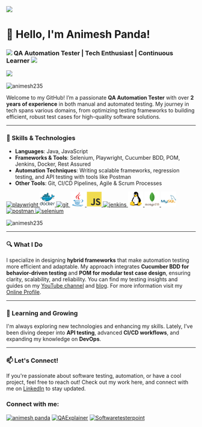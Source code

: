 <img src="https://user-images.githubusercontent.com/74038190/212749447-bfb7e725-6987-49d9-ae85-2015e3e7cc41.gif" width="300">

# 👋 Hello, I'm Animesh Panda!  

<h3><img src="https://www.animatedimages.org/data/media/56/animated-computer-image-0176.gif" > QA Automation Tester | Tech Enthusiast | Continuous Learner <img src="https://user-images.githubusercontent.com/74038190/229223263-cf2e4b07-2615-4f87-9c38-e37600f8381a.gif" width="100"></h3>
<img src="https://www.animatedimages.org/data/media/562/animated-line-image-0429.gif">


<p align="left"> <img src="https://komarev.com/ghpvc/?username=animesh235&label=Profile%20views&color=0e75b6&style=flat" alt="animesh235" /> </p>



Welcome to my GitHub! I’m a passionate **QA Automation Tester** with over **2 years of experience** in both manual and automated testing. My journey in tech spans various domains, from optimizing testing frameworks to building efficient, robust test cases for high-quality software solutions.

---

### 🚀 Skills & Technologies

- **Languages**: Java, JavaScript
- **Frameworks & Tools**: Selenium, Playwright, Cucumber BDD, POM, Jenkins, Docker, Rest Assured
- **Automation Techniques**: Writing scalable frameworks, regression testing, and API testing with tools like Postman  
- **Other Tools**: Git, CI/CD Pipelines, Agile & Scrum Processes
  
<p align="left"> <a href="https://playwright.dev" target="_blank" rel="noreferrer">
  <img src="https://playwright.dev/img/playwright-logo.svg" alt="playwright" width="40" height="40"/>
</a>
 <a href="https://www.docker.com/" target="_blank" rel="noreferrer"> <img src="https://raw.githubusercontent.com/devicons/devicon/master/icons/docker/docker-original-wordmark.svg" alt="docker" width="40" height="40"/> </a> <a href="https://git-scm.com/" target="_blank" rel="noreferrer"> <img src="https://www.vectorlogo.zone/logos/git-scm/git-scm-icon.svg" alt="git" width="40" height="40"/> </a> <a href="https://www.java.com" target="_blank" rel="noreferrer"> <img src="https://raw.githubusercontent.com/devicons/devicon/master/icons/java/java-original.svg" alt="java" width="40" height="40"/> </a> <a href="https://developer.mozilla.org/en-US/docs/Web/JavaScript" target="_blank" rel="noreferrer"> <img src="https://raw.githubusercontent.com/devicons/devicon/master/icons/javascript/javascript-original.svg" alt="javascript" width="40" height="40"/> </a> <a href="https://www.jenkins.io" target="_blank" rel="noreferrer"> <img src="https://www.vectorlogo.zone/logos/jenkins/jenkins-icon.svg" alt="jenkins" width="40" height="40"/> </a><a href="https://www.linux.org/" target="_blank" rel="noreferrer"> <img src="https://raw.githubusercontent.com/devicons/devicon/master/icons/linux/linux-original.svg" alt="linux" width="40" height="40"/> </a> <a href="https://www.mongodb.com/" target="_blank" rel="noreferrer"> <img src="https://raw.githubusercontent.com/devicons/devicon/master/icons/mongodb/mongodb-original-wordmark.svg" alt="mongodb" width="40" height="40"/> </a> <a href="https://www.mysql.com/" target="_blank" rel="noreferrer"> <img src="https://raw.githubusercontent.com/devicons/devicon/master/icons/mysql/mysql-original-wordmark.svg" alt="mysql" width="40" height="40"/> </a>    <a href="https://postman.com" target="_blank" rel="noreferrer"> <img src="https://www.vectorlogo.zone/logos/getpostman/getpostman-icon.svg" alt="postman" width="40" height="40"/> </a>   <a href="https://www.selenium.dev" target="_blank" rel="noreferrer"> <img src="https://raw.githubusercontent.com/detain/svg-logos/780f25886640cef088af994181646db2f6b1a3f8/svg/selenium-logo.svg" alt="selenium" width="40" height="40"/> </a> </p>

<p><img align="center" src="https://github-readme-stats.vercel.app/api/top-langs?username=animesh235&show_icons=true&locale=en&layout=compact" alt="animesh235" /></p>

---

### 🔍 What I Do

I specialize in designing **hybrid frameworks** that make automation testing more efficient and adaptable. My approach integrates **Cucumber BDD for behavior-driven testing** and **POM for modular test case design**, ensuring clarity, scalability, and reliability. You can find my testing insights and guides on my [YouTube channel](https://www.youtube.com/@QAExplainer) and [blog](https://softwaretesterpoint.blogspot.com/).
For more information visit my [Online Profile](https://animeshpanda.netlify.app/).

---

### 🌱 Learning and Growing

I'm always exploring new technologies and enhancing my skills. Lately, I’ve been diving deeper into **API testing**, advanced **CI/CD workflows**, and expanding my knowledge on **DevOps**.

---

### 📫 Let's Connect!

If you're passionate about software testing, automation, or have a cool project, feel free to reach out! Check out my work here, and connect with me on [LinkedIn](https://www.linkedin.com/in/animeshpanda) to stay updated.

<h3 align="left">Connect with me:</h3>
<p align="left">
<a href="https://linkedin.com/in/animeshpanda-qa/" target="blank"><img align="center" src="https://raw.githubusercontent.com/rahuldkjain/github-profile-readme-generator/master/src/images/icons/Social/linked-in-alt.svg" alt="animesh panda" height="30" width="40" /></a>
<a href="https://www.youtube.com/@QAExplainer" target="blank"><img align="center" src="https://raw.githubusercontent.com/rahuldkjain/github-profile-readme-generator/master/src/images/icons/Social/youtube.svg" alt="QAExplainer" height="30" width="40" /></a>
<a href="https://softwaretesterpoint.blogspot.com/" target="blank"><img align="center" src="https://raw.githubusercontent.com/rahuldkjain/github-profile-readme-generator/master/src/images/icons/Social/blogger.svg" alt="Softwaretesterpoint" height="30" width="40" /></a>
</p>






